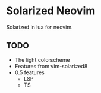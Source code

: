 # Solarized Neovim

Solarized in lua for neovim.

## TODO

- The light colorscheme
- Features from vim-solarized8
- 0.5 features
   + LSP
   + TS
